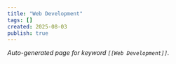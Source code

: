 ```yaml
---
title: "Web Development"
tags: []
created: 2025-08-03
publish: true
---
```


_Auto-generated page for keyword `[[Web Development]]`._
